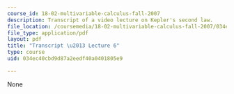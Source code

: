 ```yaml
---
course_id: 18-02-multivariable-calculus-fall-2007
description: Transcript of a video lecture on Kepler's second law.
file_location: /coursemedia/18-02-multivariable-calculus-fall-2007/034ec40cbd9d87a2eedf40a0401805e9_18_022007L06.pdf
file_type: application/pdf
layout: pdf
title: "Transcript \u2013 Lecture 6"
type: course
uid: 034ec40cbd9d87a2eedf40a0401805e9

---
```

None